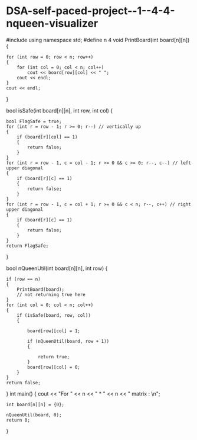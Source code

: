 # DSA-self-paced-project--1--4-4-nqueen-visualizer
#include <iostream>
using namespace std;
#define n 4
void PrintBoard(int board[n][n])
{

    for (int row = 0; row < n; row++)
    {
        for (int col = 0; col < n; col++)
            cout << board[row][col] << " ";
        cout << endl;
    }
    cout << endl;
}

bool isSafe(int board[n][n], int row, int col)
{

    bool FlagSafe = true;
    for (int r = row - 1; r >= 0; r--) // vertically up
    {
        if (board[r][col] == 1)
        {
            return false;
        }
    }
    for (int r = row - 1, c = col - 1; r >= 0 && c >= 0; r--, c--) // left upper diagonal
    {
        if (board[r][c] == 1)
        {
            return false;
        }
    }
    for (int r = row - 1, c = col + 1; r >= 0 && c < n; r--, c++) // right upper diagonal
    {
        if (board[r][c] == 1)
        {
            return false;
        }
    }
    return FlagSafe;
}

bool nQueenUtil(int board[n][n], int row)
{

    if (row == n)
    {
        PrintBoard(board);
        // not returning true here
    }
    for (int col = 0; col < n; col++)
    {
        if (isSafe(board, row, col))
        {

            board[row][col] = 1;

            if (nQueenUtil(board, row + 1))
            {

                return true;
            }
            board[row][col] = 0;
        }
    }
    return false;
}
int main()
{
    cout << "For " << n << " * " << n << " matrix : \n";

    int board[n][n] = {0};

    nQueenUtil(board, 0);
    return 0;
}
